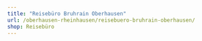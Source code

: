 ```yaml
---
title: "Reisebüro Bruhrain Oberhausen"
url: /oberhausen-rheinhausen/reisebuero-bruhrain-oberhausen/
shop: Reisebüro
---
```

